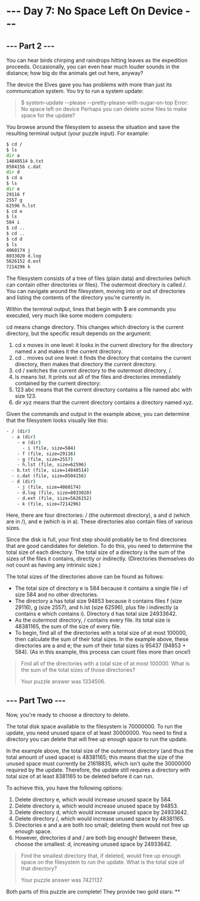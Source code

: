 # --- Day 7: No Space Left On Device ---

## --- Part 2 ---

You can hear birds chirping and raindrops hitting leaves as the expedition proceeds. Occasionally, you can even hear much louder sounds in the distance; how big do the animals get out here, anyway?

The device the Elves gave you has problems with more than just its communication system. You try to run a system update:

> $ system-update --please --pretty-please-with-sugar-on-top
> Error: No space left on device
> Perhaps you can delete some files to make space for the update?

You browse around the filesystem to assess the situation and save the resulting terminal output (your puzzle input). For example:

```cmd
$ cd /
$ ls
dir a
14848514 b.txt
8504156 c.dat
dir d
$ cd a
$ ls
dir e
29116 f
2557 g
62596 h.lst
$ cd e
$ ls
584 i
$ cd ..
$ cd ..
$ cd d
$ ls
4060174 j
8033020 d.log
5626152 d.ext
7214296 k
```

The filesystem consists of a tree of files (plain data) and directories (which can contain other directories or files). The outermost directory is called /. You can navigate around the filesystem, moving into or out of directories and listing the contents of the directory you're currently in.

Within the terminal output, lines that begin with $ are commands you executed, very much like some modern computers:

cd means change directory. This changes which directory is the current directory, but the specific result depends on the argument:
1. cd x moves in one level: it looks in the current directory for the directory named x and makes it the current directory.
2. cd .. moves out one level: it finds the directory that contains the current directory, then makes that directory the current directory.
3. cd / switches the current directory to the outermost directory, /.
4. ls means list. It prints out all of the files and directories immediately contained by the current directory:
5. 123 abc means that the current directory contains a file named abc with size 123.
6. dir xyz means that the current directory contains a directory named xyz.

Given the commands and output in the example above, you can determine that the filesystem looks visually like this:

```cmd
- / (dir)
  - a (dir)
    - e (dir)
      - i (file, size=584)
    - f (file, size=29116)
    - g (file, size=2557)
    - h.lst (file, size=62596)
  - b.txt (file, size=14848514)
  - c.dat (file, size=8504156)
  - d (dir)
    - j (file, size=4060174)
    - d.log (file, size=8033020)
    - d.ext (file, size=5626152)
    - k (file, size=7214296)
```

Here, there are four directories: / (the outermost directory), a and d (which are in /), and e (which is in a). These directories also contain files of various sizes.

Since the disk is full, your first step should probably be to find directories that are good candidates for deletion. To do this, you need to determine the total size of each directory. The total size of a directory is the sum of the sizes of the files it contains, directly or indirectly. (Directories themselves do not count as having any intrinsic size.)

The total sizes of the directories above can be found as follows:

- The total size of directory e is 584 because it contains a single file i of size 584 and no other directories.
- The directory a has total size 94853 because it contains files f (size 29116), g (size 2557), and h.lst (size 62596), plus file i indirectly (a contains e which contains i). Directory d has total size 24933642.
- As the outermost directory, / contains every file. Its total size is 48381165, the sum of the size of every file.
- To begin, find all of the directories with a total size of at most 100000, then calculate the sum of their total sizes. In the example above, these directories are a and e; the sum of their total sizes is 95437 (94853 + 584). (As in this example, this process can count files more than once!)

> Find all of the directories with a total size of at most 100000. What is the sum of the total sizes of those directories?
>
> Your puzzle answer was 1334506.

## --- Part Two ---

Now, you're ready to choose a directory to delete.

The total disk space available to the filesystem is 70000000. To run the update, you need unused space of at least 30000000. You need to find a directory you can delete that will free up enough space to run the update.

In the example above, the total size of the outermost directory (and thus the total amount of used space) is 48381165; this means that the size of the unused space must currently be 21618835, which isn't quite the 30000000 required by the update. Therefore, the update still requires a directory with total size of at least 8381165 to be deleted before it can run.

To achieve this, you have the following options:

1. Delete directory e, which would increase unused space by 584.
2. Delete directory a, which would increase unused space by 94853.
3. Delete directory d, which would increase unused space by 24933642.
4. Delete directory /, which would increase unused space by 48381165.
5. Directories e and a are both too small; deleting them would not free up enough space. 
6. However, directories d and / are both big enough! Between these, choose the smallest: d, increasing unused space by 24933642.

> Find the smallest directory that, if deleted, would free up enough space on the filesystem to run the update. What is the total size of that directory?
>
> Your puzzle answer was 7421137.

Both parts of this puzzle are complete! They provide two gold stars: \*\*
